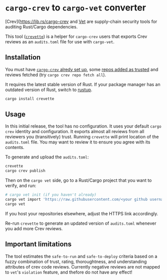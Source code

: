 # `cargo-crev` to `cargo-vet` converter

[Crev](https://lib.rs/cargo-crev and [Vet](https://lib.rs/cargo-vet) are supply-chain security tools for auditing Rust/Cargo dependencies.

This tool ([`crevette`](https://lib.rs/crevette)) is a helper for `cargo-crev` users that exports Crev reviews as an `audits.toml` file for use with `cargo-vet`.

## Installation

You must have [`cargo-crev` alredy set up](https://github.com/crev-dev/cargo-crev/blob/master/cargo-crev/src/doc/getting_started.md), some [repos added as trusted](https://github.com/crev-dev/cargo-crev/wiki/List-of-Proof-Repositories) and reviews fetched (try `cargo crev repo fetch all`).

It requires the latest stable version of Rust. If your package manager has an outdated version of Rust, switch to [rustup](https://rustup.rs).

```bash
cargo install crevette
```

## Usage

In this initial release, the tool has no configuration. It uses your default `cargo crev` identity and configuration. It exports almost all reviews from all reviewers you (transitively) trust. Running `crevette` will print location of the `audits.toml` file. You may want to review it to ensure you agree with its contents.

To generate and upload the `audits.toml`:

```bash
crevette
cargo crev publish
```

Then on the `cargo vet` side, go to a Rust/Cargo project that you want to verify, and run:

```bash
# cargo vet init (if you haven't already)
cargo vet import 'https://raw.githubusercontent.com/<your github username>/crev-proofs/HEAD/audits.toml'
cargo vet
```

If you host your repositories elsewhere, adjust the HTTPS link accordingly.

Re-run `crevette` to generate an updated version of `audits.toml` whenever you add more Crev reviews.

## Important limitations

The tool estimates the `safe-to-run` and `safe-to-deploy` criteria based on a fuzzy combination of trust, rating, thoroughtness, and understanding attributes of crev code reviews. Currently negative reviews are not mapped to `vet`'s `violation` feature, and thefore do not have any effect!
